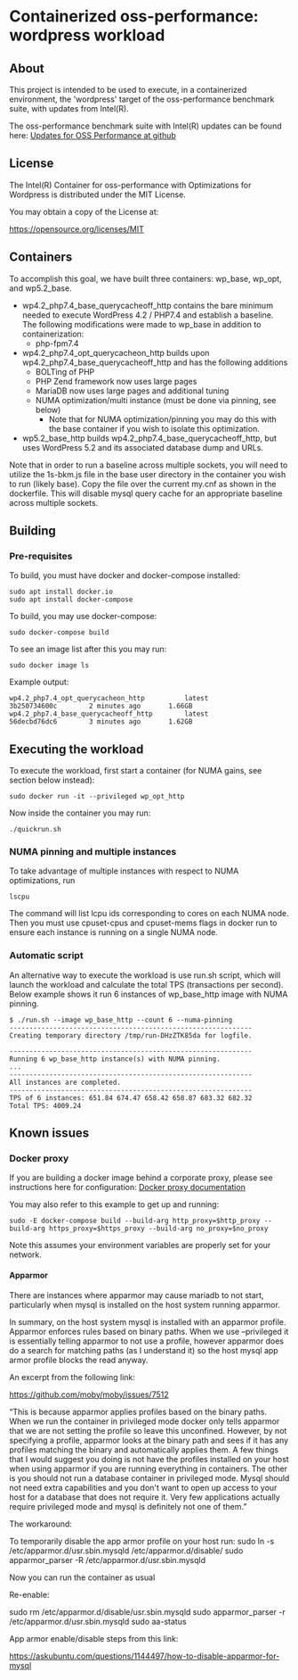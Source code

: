 # Containerized oss-performance: wordpress workload

## About

This project is intended to be used to execute, in a containerized environment,
the 'wordpress' target of the oss-performance benchmark suite, with updates from Intel(R).

The oss-performance benchmark suite with Intel(R) updates can be found here:
[Updates for OSS Performance at github](https://github.com/intel/Updates-for-OSS-Performance)

## License

The Intel(R) Container for oss-performance with Optimizations for Wordpress is distributed under the MIT License.

You may obtain a copy of the License at:

https://opensource.org/licenses/MIT


## Containers

To accomplish this goal, we have built three containers: wp_base, wp_opt, and wp5.2_base.

* wp4.2_php7.4_base_querycacheoff_http contains the bare minimum needed to execute WordPress 4.2 / PHP7.4 and establish
a baseline. The following modifications were made to wp_base in addition to containerization:
  * php-fpm7.4
* wp4.2_php7.4_opt_querycacheon_http builds upon wp4.2_php7.4_base_querycacheoff_http and has the following additions
  * BOLTing of PHP
  * PHP Zend framework now uses large pages
  * MariaDB now uses large pages and additional tuning
  * NUMA optimization/multi instance (must be done via pinning, see below)
    * Note that for NUMA optimization/pinning you may do this with the base container if you wish to isolate this optimization.
* wp5.2_base_http builds wp4.2_php7.4_base_querycacheoff_http, but uses WordPress 5.2 and its associated database dump and URLs.  

Note that in order to run a baseline across multiple sockets, you will need to utilize the 1s-bkm.js file in the base user
directory in the container you wish to run (likely base).  Copy the file over the current my.cnf as shown in the dockerfile.
This will disable mysql query cache for an appropriate baseline across multiple sockets.

## Building

### Pre-requisites

To build, you must have docker and docker-compose installed:

```
sudo apt install docker.io
sudo apt install docker-compose
```

To build, you may use docker-compose:

```
sudo docker-compose build
```

To see an image list after this you may run:

```
sudo docker image ls
```

Example output:

```
wp4.2_php7.4_opt_querycacheon_http          latest              3b250734600c        2 minutes ago       1.66GB
wp4.2_php7.4_base_querycacheoff_http        latest              56decbd76dc6        3 minutes ago       1.62GB
```

## Executing the workload

To execute the workload, first start a container (for NUMA gains, see section below instead):

```
sudo docker run -it --privileged wp_opt_http
```

Now inside the container you may run:

```
./quickrun.sh
```

### NUMA pinning and multiple instances

To take advantage of multiple instances with respect to NUMA optimizations, run
```
lscpu
```
The command will list lcpu ids corresponding to cores on each NUMA node.
Then you must use cpuset-cpus and cpuset-mems flags in docker run to ensure each
instance is running on a single NUMA node.

### Automatic script

An alternative way to execute the workload is use run.sh script, which will launch the workload and
calculate the total TPS (transactions per second).
Below example shows it run 6 instances of wp_base_http image with NUMA pinning.
```
$ ./run.sh --image wp_base_http --count 6 --numa-pinning
-------------------------------------------------------------
Creating temporary directory /tmp/run-DHzZTK85da for logfile.

-------------------------------------------------------------
Running 6 wp_base_http instance(s) with NUMA pinning.
...
-------------------------------------------------------------
All instances are completed.
-------------------------------------------------------------
TPS of 6 instances: 651.84 674.47 658.42 658.87 683.32 682.32
Total TPS: 4009.24
```

## Known issues

### Docker proxy

If you are building a docker image behind a corporate proxy, please see instructions here for configuration:
[Docker proxy documentation](https://docs.docker.com/network/proxy/)

You may also refer to this example to get up and running:
```
sudo -E docker-compose build --build-arg http_proxy=$http_proxy --build-arg https_proxy=$https_proxy --build-arg no_proxy=$no_proxy
```
Note this assumes your environment variables are properly set for your network.

#### Apparmor

There are instances where apparmor may cause mariadb to not start, particularly when mysql is installed on the host system running apparmor.

In summary, on the host system mysql is installed with an apparmor profile.  Apparmor enforces rules based on binary paths.
When we use –privileged it is essentially telling apparmor to not use a profile, however apparmor does do a search for matching paths (as I understand it) so the host mysql app armor profile blocks the read anyway.

An excerpt from the following link:

https://github.com/moby/moby/issues/7512

“This is because apparmor applies profiles based on the binary paths. When we run the container in privileged mode docker only tells apparmor that we are not setting the profile so leave this unconfined. However, by not specifying a profile, apparmor looks at the binary path and sees if it has any profiles matching the binary and automatically applies them.
A few things that I would suggest you doing is not have the profiles installed on your host when using apparmor if you are running everything in containers.
The other is you should not run a database container in privileged mode. Mysql should not need extra capabilities and you don't want to open up access to your host for a database that does not require it. Very few applications actually require privileged mode and mysql is definitely not one of them.”

The workaround:

To temporarily disable the app armor profile on your host run:
sudo ln -s /etc/apparmor.d/usr.sbin.mysqld /etc/apparmor.d/disable/
sudo apparmor_parser -R /etc/apparmor.d/usr.sbin.mysqld

Now you can run the container as usual

Re-enable:

sudo rm /etc/apparmor.d/disable/usr.sbin.mysqld
sudo apparmor_parser -r /etc/apparmor.d/usr.sbin.mysqld
sudo aa-status

App armor enable/disable steps from this link:

https://askubuntu.com/questions/1144497/how-to-disable-apparmor-for-mysql
